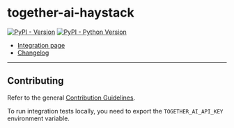 # together-ai-haystack

[![PyPI - Version](https://img.shields.io/pypi/v/together-ai-haystack.svg)](https://pypi.org/project/together-ai-haystack)
[![PyPI - Python Version](https://img.shields.io/pypi/pyversions/together-ai-haystack.svg)](https://pypi.org/project/together-ai-haystack)

- [Integration page](https://haystack.deepset.ai/integrations/together_ai)
- [Changelog](https://github.com/deepset-ai/haystack-core-integrations/blob/main/integrations/together_ai/CHANGELOG.md)

---

## Contributing

Refer to the general [Contribution Guidelines](https://github.com/deepset-ai/haystack-core-integrations/blob/main/CONTRIBUTING.md).

To run integration tests locally, you need to export the `TOGETHER_AI_API_KEY` environment variable.